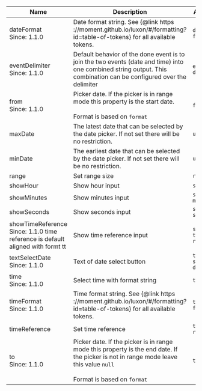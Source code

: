 | Name       | Description                   | Attribute        | Type                                      | Default             |
|------------|-------------------------------|------------------|-------------------------------------------|---------------------|
|<div className="Api__Table"> <div>dateFormat</div> <div className="Api__Table Docs__Tags"><span className="Api__Table Docs__Tag">Since: 1.1.0</span></div></div>| Date format string. See {@link https ://moment.github.io/luxon/#/formatting?id=table-of-tokens} for all available tokens. | `date-format` | `string` | `'yyyy/LL/dd'` |
|<div className="Api__Table"> <div>eventDelimiter</div> <div className="Api__Table Docs__Tags"><span className="Api__Table Docs__Tag">Since: 1.1.0</span></div></div>| Default behavior of the done event is to join the two events (date and time) into one combined string output. This combination can be configured over the delimiter | `event-delimiter` | `string` | `' - '` |
|<div className="Api__Table"> <div>from</div> <div className="Api__Table Docs__Tags"><span className="Api__Table Docs__Tag">Since: 1.1.0</span></div></div>| Picker date. If the picker is in range mode this property is the start date.<br /><br />Format is based on `format` | `from` | `string` | `undefined` |
|<div className="Api__Table"> <div>maxDate</div> <div className="Api__Table Docs__Tags"></div></div>| The latest date that can be selected by the date picker. If not set there will be no restriction. | `undefined` | `DateTime` | `undefined` |
|<div className="Api__Table"> <div>minDate</div> <div className="Api__Table Docs__Tags"></div></div>| The earliest date that can be selected by the date picker. If not set there will be no restriction. | `undefined` | `DateTime` | `undefined` |
|<div className="Api__Table"> <div>range</div> <div className="Api__Table Docs__Tags"></div></div>| Set range size | `range` | `boolean` | `true` |
|<div className="Api__Table"> <div>showHour</div> <div className="Api__Table Docs__Tags"></div></div>| Show hour input | `show-hour` | `boolean` | `false` |
|<div className="Api__Table"> <div>showMinutes</div> <div className="Api__Table Docs__Tags"></div></div>| Show minutes input | `show-minutes` | `boolean` | `false` |
|<div className="Api__Table"> <div>showSeconds</div> <div className="Api__Table Docs__Tags"></div></div>| Show seconds input | `show-seconds` | `boolean` | `false` |
|<div className="Api__Table"> <div>showTimeReference</div> <div className="Api__Table Docs__Tags"><span className="Api__Table Docs__Tag">Since: 1.1.0 time reference is default aligned with formt tt</span></div></div>| Show time reference input | `show-time-reference` | `any` | `undefined` |
|<div className="Api__Table"> <div>textSelectDate</div> <div className="Api__Table Docs__Tags"><span className="Api__Table Docs__Tag">Since: 1.1.0</span></div></div>| Text of date select button | `text-select-date` | `string` | `'Done'` |
|<div className="Api__Table"> <div>time</div> <div className="Api__Table Docs__Tags"><span className="Api__Table Docs__Tag">Since: 1.1.0</span></div></div>| Select time with format string | `time` | `string` | `undefined` |
|<div className="Api__Table"> <div>timeFormat</div> <div className="Api__Table Docs__Tags"><span className="Api__Table Docs__Tag">Since: 1.1.0</span></div></div>| Time format string. See {@link https ://moment.github.io/luxon/#/formatting?id=table-of-tokens} for all available tokens. | `time-format` | `string` | `'TT'` |
|<div className="Api__Table"> <div>timeReference</div> <div className="Api__Table Docs__Tags"></div></div>| Set time reference | `time-reference` | `"AM" ｜ "PM"` | `undefined` |
|<div className="Api__Table"> <div>to</div> <div className="Api__Table Docs__Tags"><span className="Api__Table Docs__Tag">Since: 1.1.0</span></div></div>| Picker date. If the picker is in range mode this property is the end date. If the picker is not in range mode leave this value `null`<br /><br />Format is based on `format` | `to` | `string` | `null` |
